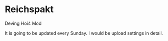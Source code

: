 # Reichspakt
Deving Hoi4 Mod

It is going to be updated every Sunday. I would be upload settings in detail.

